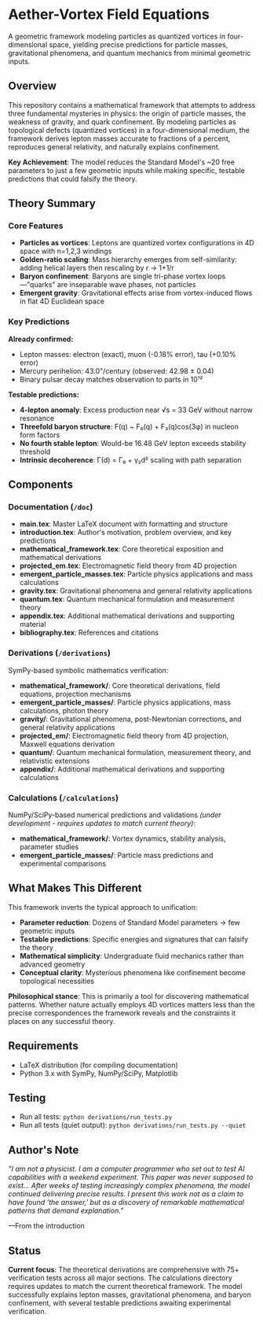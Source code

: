 # Aether-Vortex Field Equations

A geometric framework modeling particles as quantized vortices in four-dimensional space, yielding precise predictions for particle masses, gravitational phenomena, and quantum mechanics from minimal geometric inputs.

## Overview

This repository contains a mathematical framework that attempts to address three fundamental mysteries in physics: the origin of particle masses, the weakness of gravity, and quark confinement. By modeling particles as topological defects (quantized vortices) in a four-dimensional medium, the framework derives lepton masses accurate to fractions of a percent, reproduces general relativity, and naturally explains confinement.

**Key Achievement**: The model reduces the Standard Model's ~20 free parameters to just a few geometric inputs while making specific, testable predictions that could falsify the theory.

## Theory Summary

### Core Features
- **Particles as vortices**: Leptons are quantized vortex configurations in 4D space with n=1,2,3 windings
- **Golden-ratio scaling**: Mass hierarchy emerges from self-similarity: adding helical layers then rescaling by r → 1+1/r
- **Baryon confinement**: Baryons are single tri-phase vortex loops—"quarks" are inseparable wave phases, not particles
- **Emergent gravity**: Gravitational effects arise from vortex-induced flows in flat 4D Euclidean space

### Key Predictions
**Already confirmed:**
- Lepton masses: electron (exact), muon (-0.18% error), tau (+0.10% error)
- Mercury perihelion: 43.0"/century (observed: 42.98 ± 0.04)
- Binary pulsar decay matches observation to parts in 10¹²

**Testable predictions:**
- **4-lepton anomaly**: Excess production near √s = 33 GeV without narrow resonance
- **Threefold baryon structure**: F(q) ~ F₀(q) + F₃(q)cos(3φ) in nucleon form factors
- **No fourth stable lepton**: Would-be 16.48 GeV lepton exceeds stability threshold
- **Intrinsic decoherence**: Γ(d) = Γ₀ + γ₂d² scaling with path separation

## Components

### Documentation (`/doc`)
- **main.tex**: Master LaTeX document with formatting and structure
- **introduction.tex**: Author's motivation, problem overview, and key predictions
- **mathematical_framework.tex**: Core theoretical exposition and mathematical derivations
- **projected_em.tex**: Electromagnetic field theory from 4D projection
- **emergent_particle_masses.tex**: Particle physics applications and mass calculations
- **gravity.tex**: Gravitational phenomena and general relativity applications
- **quantum.tex**: Quantum mechanical formulation and measurement theory
- **appendix.tex**: Additional mathematical derivations and supporting material
- **bibliography.tex**: References and citations

### Derivations (`/derivations`)
SymPy-based symbolic mathematics verification:
- **mathematical_framework/**: Core theoretical derivations, field equations, projection mechanisms
- **emergent_particle_masses/**: Particle physics applications, mass calculations, photon theory
- **gravity/**: Gravitational phenomena, post-Newtonian corrections, and general relativity applications
- **projected_em/**: Electromagnetic field theory from 4D projection, Maxwell equations derivation
- **quantum/**: Quantum mechanical formulation, measurement theory, and relativistic extensions
- **appendix/**: Additional mathematical derivations and supporting calculations

### Calculations (`/calculations`) 
NumPy/SciPy-based numerical predictions and validations *(under development - requires updates to match current theory)*:
- **mathematical_framework/**: Vortex dynamics, stability analysis, parameter studies
- **emergent_particle_masses/**: Particle mass predictions and experimental comparisons

## What Makes This Different

This framework inverts the typical approach to unification:
- **Parameter reduction**: Dozens of Standard Model parameters → few geometric inputs
- **Testable predictions**: Specific energies and signatures that can falsify the theory  
- **Mathematical simplicity**: Undergraduate fluid mechanics rather than advanced geometry
- **Conceptual clarity**: Mysterious phenomena like confinement become topological necessities

**Philosophical stance**: This is primarily a tool for discovering mathematical patterns. Whether nature actually employs 4D vortices matters less than the precise correspondences the framework reveals and the constraints it places on any successful theory.

## Requirements

- LaTeX distribution (for compiling documentation)
- Python 3.x with SymPy, NumPy/SciPy, Matplotlib

## Testing

- Run all tests: `python derivations/run_tests.py`
- Run all tests (quiet output): `python derivations/run_tests.py --quiet`

## Author's Note

*"I am not a physicist. I am a computer programmer who set out to test AI capabilities with a weekend experiment. This paper was never supposed to exist... After weeks of testing increasingly complex phenomena, the model continued delivering precise results. I present this work not as a claim to have found 'the answer,' but as a discovery of remarkable mathematical patterns that demand explanation."*

—From the introduction

## Status

**Current focus**: The theoretical derivations are comprehensive with 75+ verification tests across all major sections. The calculations directory requires updates to match the current theoretical framework. The model successfully explains lepton masses, gravitational phenomena, and baryon confinement, with several testable predictions awaiting experimental verification.
